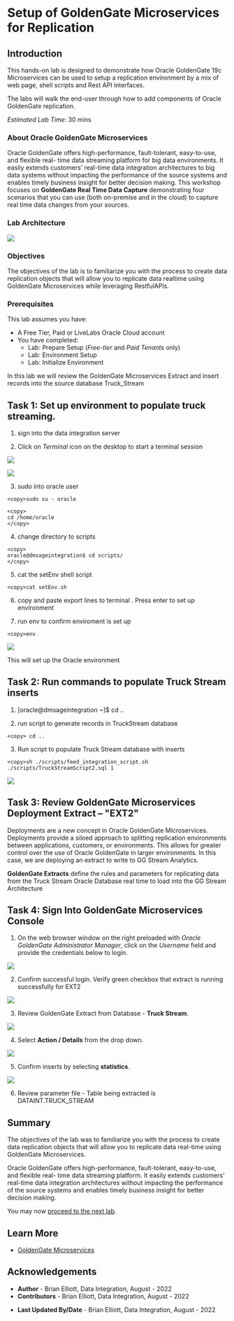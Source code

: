 # Setup of GoldenGate Microservices for Replication

## Introduction

This hands-on lab is designed to demonstrate how Oracle GoldenGate 19c Microservices can be used to setup a replication environment by a mix of web page, shell scripts and Rest API interfaces.  

The labs will walk the end-user through how to add components of Oracle GoldenGate replication.

*Estimated Lab Time*: 30 mins

### About Oracle GoldenGate Microservices
Oracle GoldenGate offers high-performance, fault-tolerant, easy-to-use, and flexible real- time data streaming platform for big data environments. It easily extends customers’ real-time data integration architectures to big data systems without impacting the performance of the source systems and enables timely business insight for better decision making. This workshop focuses on **GoldenGate Real Time Data Capture** demonstrating four scenarios that you can use (both on-premise and in the cloud) to capture real time data changes from your sources.

### Lab Architecture

![](./images/ggmicroservicesarchitecture.png " ")

### Objectives

The objectives of the lab is to familiarize you with the process to create data replication objects that will allow you to replicate data realtime using GoldenGate Microservices while leveraging RestfulAPIs.

### Prerequisites
This lab assumes you have:
- A Free Tier, Paid or LiveLabs Oracle Cloud account
- You have completed:
    - Lab: Prepare Setup (*Free-tier* and *Paid Tenants* only)
    - Lab: Environment Setup
    - Lab: Initialize Environment

In this lab we will review the GoldenGate Microservices Extract and insert records into the source database Truck_Stream


## Task 1: Set up environment to populate truck streaming.

1. sign into the data integration server

2. Click on *Terminal* icon on the desktop to start a terminal session


![](./images/terminal1.png " ")



![](./images/truckstream2.png " ")

3. sudo into oracle user

```
<copy>sudo su - oracle

```
```
<copy>
cd /home/oracle
</copy>
```
4. change directory to scripts

```
<copy>
oracle@dmsageintegration$ cd scripts/
</copy>
```

5. cat the setEnv shell script

```
<copy>cat setEnv.sh
```
6. copy and paste export lines to terminal . Press enter to set up environment

7. run env to confirm enviroment is set up

```
<copy>env
```
![](./images/terminal2.png " ")

This will set up the Oracle environment


## Task 2: Run commands to populate Truck Stream inserts 


1. [oracle@dmsageintegration ~]$ cd ..


2.  run script to generate records in TruckStream database

```
<copy> cd ..
```

3. Run script to populate Truck Stream database with inserts

```
<copy>sh ./scripts/feed_integration_script.sh ./scripts/TruckStreamScript2.sql 1
```


![](./images/truckstream3.png " ")

## Task 3: Review GoldenGate Microservices Deployment Extract – "EXT2"


Deployments are a new concept in Oracle GoldenGate Microservices.
Deployments provide a siloed approach to splitting replication environments between applications, customers, or environments. This allows for greater control over the use of Oracle GoldenGate in larger environments. In this case, we are deploying an extract to write to GG Stream Analytics.


**GoldenGate Extracts** define the rules and parameters for replicating data from the Truck Stream Oracle Database real time to load into the GG Stream Architecture

## Task 4: Sign Into GoldenGate Microservices Console

1. On the web browser window on the right preloaded with *Oracle GoldenGate Administrator Manager*, click on the *Username* field and provide the credentials below to login.


![](./images/goldengate-login.png " ")


2. Confirm successful login. Verify green checkbox that extract is running successfully for EXT2

![](./images/ggma2.png " ")

3. Review GoldenGate Extract from Database - **Truck Stream**. 


![](./images/ggma3.png " ")

4. Select **Action / Details** from the drop down. 

![](./images/ggma4.png " ")

5. Confirm inserts by selecting **statistics**. 

![](./images/ggma_ext.png " ")

6. Review parameter file - Table being extracted is DATAINT.TRUCK_STREAM


## Summary
The objectives of the lab was to familiarize you with the process to create data replication objects that will allow you to replicate data real-time using GoldenGate Microservices.

Oracle GoldenGate offers high-performance, fault-tolerant, easy-to-use, and flexible real- time data streaming platform. It easily extends customers’ real-time data integration architectures without impacting the performance of the source systems and enables timely business insight for better decision making.

You may now [proceed to the next lab](#next).

## Learn More

* [GoldenGate Microservices](https://docs.oracle.com/en/middleware/goldengate/core/19.1/understanding/getting-started-oracle-goldengate.html#GUID-F317FD3B-5078-47BA-A4EC-8A138C36BD59)

## Acknowledgements
* **Author** - Brian Elliott, Data Integration, August - 2022
* **Contributors** - Brian Elliott, Data Integration, August - 2022 
- **Last Updated By/Date** - Brian Elliott, Data Integration, August - 2022
